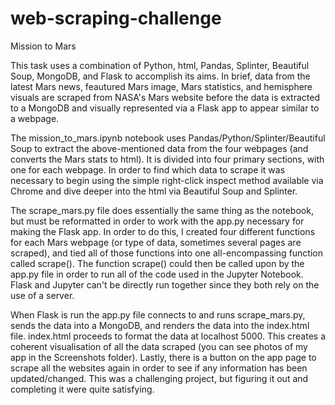 # web-scraping-challenge
Mission to Mars

This task uses a combination of Python, html, Pandas, Splinter, Beautiful Soup, MongoDB, and Flask to accomplish its aims. In brief, data from the latest Mars news, feautured Mars image, Mars statistics, and hemisphere visuals are scraped from NASA's Mars website before the data is extracted to a MongoDB and visually represented via a Flask app to appear similar to a webpage.

The mission_to_mars.ipynb notebook uses Pandas/Python/Splinter/Beautiful Soup to extract the above-mentioned data from the four webpages (and converts the Mars stats to html). It is divided into four primary sections, with one for each webpage. In order to find which data to scrape it was necessary to begin using the simple right-click inspect method available via Chrome and dive deeper into the html via Beautiful Soup and Splinter.

The scrape_mars.py file does essentially the same thing as the notebook, but must be reformatted in order to work with the app.py necessary for making the Flask app. In order to do this, I created four different functions for each Mars webpage (or type of data, sometimes several pages are scraped), and tied all of those functions into one all-encompassing function called scrape(). The function scrape() could then be called upon by the app.py file in order to run all of the code used in the Jupyter Notebook. Flask and Jupyter can't be directly run together since they both rely on the use of a server.

When Flask is run the app.py file connects to and runs scrape_mars.py, sends the data into a MongoDB, and renders the data into the index.html file. index.html proceeds to format the data at  localhost 5000. This creates a coherent visualisation of all the data scraped (you can see photos of my app in the Screenshots folder). Lastly, there is a button on the app page to scrape all the websites again in order to see if any information has been updated/changed. This was a challenging project, but figuring it out and completing it were quite satisfying.
